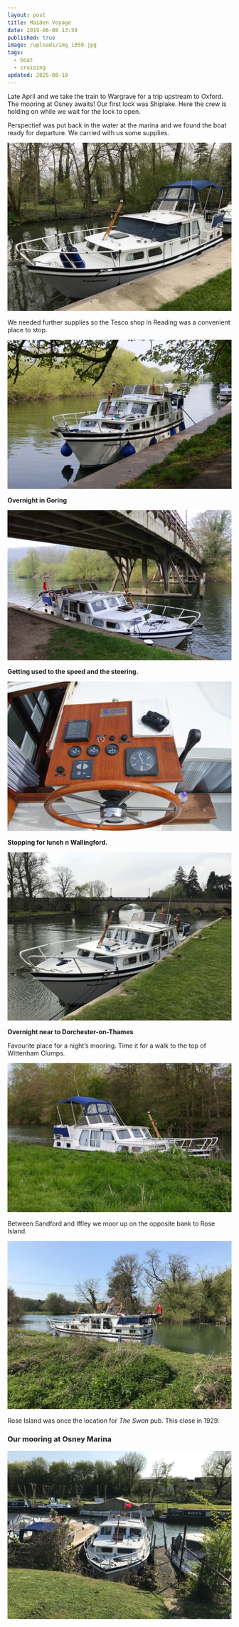 ```yaml
---
layout: post
title: Maiden Voyage
date: 2019-06-08 13:59
published: true
image: /uploads/img_1059.jpg
tags:
  - boat
  - cruising
updated: 2025-08-18
---
```


Late April and we take the train to Wargrave for a trip upstream to Oxford. The mooring at Osney awaits! Our first lock was Shiplake. Here the crew is holding on while we wait for the lock to open.

Perspectief was put back in the water at the marina and we found the boat ready for departure. We carried with us some supplies.

![Departure from Val Wyatt Marina](/uploads/img_1058.jpg "Departure from Val Wyatt Marina")

We needed further supplies so the Tesco shop in Reading was a convenient place to stop.

![Reading has a riverside Tescos](/uploads/dsc_5008.jpg "Reading has a riverside Tescos")

**Overnight in Goring**

![Goring bridge and waiting to Lock through.](/uploads/img_1065.jpg "Goring bridge and waiting to Lock through.")

**Getting used to the speed and the steering.**

![4.3 knots at 19000 RPM. Depth 2.5 metres under the keel.](/uploads/img_1062.jpg "4.3 knots at 19000 RPM. Depth 2.5 metres under the keel.")

**Stopping for lunch n Wallingford.**

![Wallingford for lunch and Waitrose for more supplies](/uploads/img_1061.jpg "Wallingford for lunch and Waitrose for more supplies")

**Overnight near to Dorchester-on-Thames**

Favourite place for a night’s mooring. Time it for a walk to the top of Wittenham Clumps.

![Hood up for the night.](/uploads/dsc_5027.jpg "Hood up for the night.")

Between Sandford and Iffley we moor up on the opposite bank to Rose Island.

![Rose Island](/uploads/img_1068.jpg "Rose Island")

Rose Island was once the location for _The Swan_ pub. This close in 1929.

### Our mooring at Osney Marina

![Osney Marina](/uploads/img_1069.jpg "Osney Marina")
